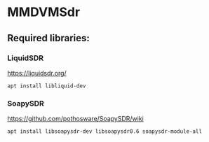 # MMDVMSdr

## Required libraries:
### LiquidSDR
https://liquidsdr.org/

`apt install libliquid-dev`

### SoapySDR
https://github.com/pothosware/SoapySDR/wiki

`apt install libsoapysdr-dev libsoapysdr0.6 soapysdr-module-all`